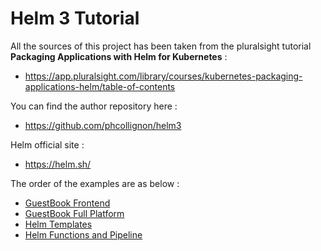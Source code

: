 # Helm 3 Tutorial

All the sources of this project has been taken from the pluralsight tutorial **Packaging Applications with Helm for Kubernetes** :
- https://app.pluralsight.com/library/courses/kubernetes-packaging-applications-helm/table-of-contents

You can find the author repository here :
- https://github.com/phcollignon/helm3

Helm official site :
- https://helm.sh/

The order of the examples are as below :
- [GuestBook Frontend](guestbook_frontend/readme.md)
- [GuestBook Full Platform](guestbook_full/readme.md)
- [Helm Templates](helm_templates/readme.md)
- [Helm Functions and Pipeline](helm_functions_pipeline/readme.md)